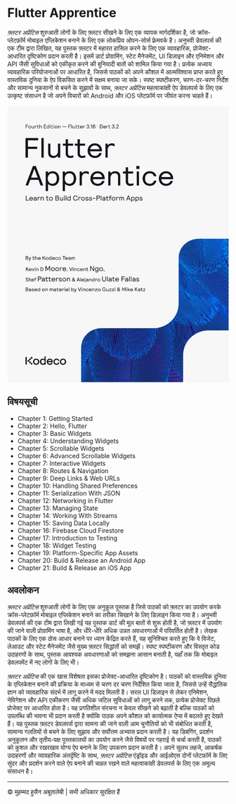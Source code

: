 <!-- ©©©©©©©©©©©©©©©©©©©©©©©© All Rights Are Reserved By Muhammad Husain Abootalebi ©©©©©©©©©©©©©©©©©©©©©©©©©©©©©©©©©© -->

# Flutter Apprentice

*फ़्लटर अप्रेंटिस* शुरुआती लोगों के लिए फ़्लटर सीखने के लिए एक व्यापक मार्गदर्शिका है, जो क्रॉस-प्लेटफ़ॉर्म मोबाइल एप्लिकेशन बनाने के लिए एक लोकप्रिय ओपन-सोर्स फ़्रेमवर्क है। अनुभवी डेवलपर्स की एक टीम द्वारा लिखित, यह पुस्तक फ़्लटर में महारत हासिल करने के लिए एक व्यावहारिक, प्रोजेक्ट-आधारित दृष्टिकोण प्रदान करती है। इसमें डार्ट प्रोग्रामिंग, स्टेट मैनेजमेंट, UI डिज़ाइन और एनिमेशन और API जैसी सुविधाओं को एकीकृत करने की बुनियादी बातों को शामिल किया गया है। प्रत्येक अध्याय व्यावहारिक परियोजनाओं पर आधारित है, जिससे पाठकों को अपने कौशल में आत्मविश्वास प्राप्त करते हुए वास्तविक दुनिया के ऐप विकसित करने में सक्षम बनाया जा सके। स्पष्ट स्पष्टीकरण, चरण-दर-चरण निर्देश और सामान्य नुकसानों से बचने के सुझावों के साथ, *फ़्लटर अप्रेंटिस* महत्वाकांक्षी ऐप डेवलपर्स के लिए एक उत्कृष्ट संसाधन है जो अपने विचारों को Android और iOS प्लेटफ़ॉर्म पर जीवंत करना चाहते हैं।

![Flutter Apprentice](../../assets/Books/Book%20Covers/1%20-%20Flutter%20Apprentice.webp)

## विषयसूची

- Chapter 1: Getting Started
- Chapter 2: Hello, Flutter
- Chapter 3: Basic Widgets
- Chapter 4: Understanding Widgets
- Chapter 5: Scrollable Widgets
- Chapter 6: Advanced Scrollable Widgets
- Chapter 7: Interactive Widgets
- Chapter 8: Routes & Navigation
- Chapter 9: Deep Links & Web URLs
- Chapter 10: Handling Shared Preferences
- Chapter 11: Serialization With JSON
- Chapter 12: Networking in Flutter
- Chapter 13: Managing State
- Chapter 14: Working With Streams
- Chapter 15: Saving Data Locally
- Chapter 16: Firebase Cloud Firestore
- Chapter 17: Introduction to Testing
- Chapter 18: Widget Testing
- Chapter 19: Platform-Specific App Assets
- Chapter 20: Build & Release an Android App
- Chapter 21: Build & Release an iOS App

## अवलोकन

*फ़्लटर अप्रेंटिस* शुरुआती लोगों के लिए एक अनुकूल पुस्तक है जिसे पाठकों को फ़्लटर का उपयोग करके क्रॉस-प्लेटफ़ॉर्म मोबाइल एप्लिकेशन बनाने का तरीका सिखाने के लिए डिज़ाइन किया गया है। अनुभवी डेवलपर्स की एक टीम द्वारा लिखी गई यह पुस्तक डार्ट की मूल बातों से शुरू होती है, जो फ़्लटर में उपयोग की जाने वाली प्रोग्रामिंग भाषा है, और धीरे-धीरे अधिक उन्नत अवधारणाओं में परिवर्तित होती है। लेखक पाठकों के लिए एक ठोस आधार बनाने पर ध्यान केंद्रित करते हैं, यह सुनिश्चित करते हुए कि वे विजेट, लेआउट और स्टेट मैनेजमेंट जैसे मुख्य फ़्लटर सिद्धांतों को समझें। स्पष्ट स्पष्टीकरण और विस्तृत कोड उदाहरणों के साथ, पुस्तक आवश्यक अवधारणाओं को समझना आसान बनाती है, यहाँ तक कि मोबाइल डेवलपमेंट में नए लोगों के लिए भी।

*फ़्लटर अप्रेंटिस* की एक खास विशेषता इसका प्रोजेक्ट-आधारित दृष्टिकोण है। पाठकों को वास्तविक दुनिया के एप्लिकेशन बनाने की प्रक्रिया के माध्यम से चरण दर चरण निर्देशित किया जाता है, जिससे उन्हें सैद्धांतिक ज्ञान को व्यावहारिक संदर्भ में लागू करने में मदद मिलती है। सरल UI डिज़ाइन से लेकर एनिमेशन, नेविगेशन और API एकीकरण जैसी अधिक जटिल सुविधाओं को लागू करने तक, प्रत्येक प्रोजेक्ट पिछले प्रोजेक्ट पर आधारित होता है। यह प्रगतिशील संरचना न केवल सीखने को बढ़ाती है बल्कि पाठकों को उपलब्धि की भावना भी प्रदान करती है क्योंकि पाठक अपने कौशल को कार्यात्मक ऐप्स में बदलते हुए देखते हैं। यह पुस्तक फ़्लटर डेवलपर्स द्वारा सामना की जाने वाली आम चुनौतियों को भी संबोधित करती है, सामान्य गलतियों से बचने के लिए सुझाव और सर्वोत्तम अभ्यास प्रदान करती है। यह डिबगिंग, प्रदर्शन अनुकूलन और तृतीय-पक्ष पुस्तकालयों का उपयोग करने जैसे विषयों पर गहराई से चर्चा करती है, पाठकों को कुशल और रखरखाव योग्य ऐप बनाने के लिए उपकरण प्रदान करती है। अपने सुलभ लहजे, आकर्षक उदाहरणों और व्यावहारिक अंतर्दृष्टि के साथ, *फ़्लटर अप्रेंटिस* एंड्रॉइड और आईओएस दोनों प्लेटफ़ॉर्म के लिए सुंदर और प्रदर्शन करने वाले ऐप बनाने की चाहत रखने वाले महत्वाकांक्षी डेवलपर्स के लिए एक अमूल्य संसाधन है।

---

© मुहम्मद हुसैन अबूतालेबी | सभी अधिकार सुरक्षित हैं

<!-- ©©©©©©©©©©©©©©©©©©©©©©©© All Rights Are Reserved By Muhammad Husain Abootalebi ©©©©©©©©©©©©©©©©©©©©©©©©©©©©©©©©©© -->
